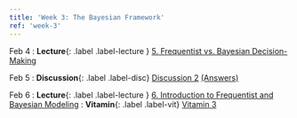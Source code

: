 ```yaml
---
title: 'Week 3: The Bayesian Framework'
ref: 'week-3'
---
```


Feb 4
: **Lecture**{: .label .label-lecture } [5. Frequentist vs. Bayesian Decision-Making](lecture/lec05)

Feb 5
: **Discussion**{: .label .label-disc} [Discussion 2](https://drive.google.com/file/d/1gRCjIK2Nb-BxJYh8BWDKQ4lVFObxPuK3/view?usp=sharing) [(Answers)](https://drive.google.com/file/d/1Ve1mfqXudJPeaNE26Us-EIwb8oT6uyBo/view?usp=sharing)

Feb 6
: **Lecture**{: .label .label-lecture } [6. Introduction to Frequentist and Bayesian Modeling](lecture/lec06)
: **Vitamin**{: .label .label-vit} [Vitamin 3](https://www.gradescope.com/courses/959999/assignments/5698974)
